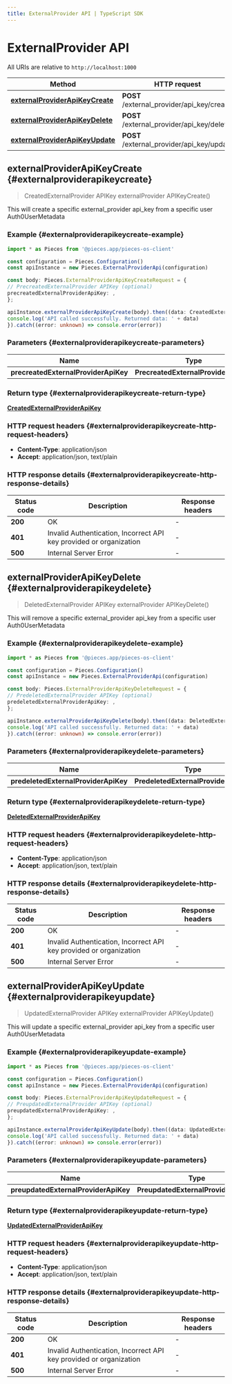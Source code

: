 ```yaml
---
title: ExternalProvider API | TypeScript SDK
---
```


# ExternalProvider API

All URIs are relative to `http://localhost:1000`

Method | HTTP request | Description
------------- | ------------- | -------------
[**externalProviderApiKeyCreate**](ExternalProviderApi#externalproviderapikeycreate) | **POST** /external_provider/api_key/create | /external_provider/api_key/create [POST]
[**externalProviderApiKeyDelete**](ExternalProviderApi#externalproviderapikeydelete) | **POST** /external_provider/api_key/delete | /external_provider/api_key/delete [POST]
[**externalProviderApiKeyUpdate**](ExternalProviderApi#externalproviderapikeyupdate) | **POST** /external_provider/api_key/update | /external_provider/api_key/update [POST]


## **externalProviderApiKeyCreate** {#externalproviderapikeycreate}
> CreatedExternalProvider APIKey externalProvider APIKeyCreate()

This will create a specific external_provider api_key from a specific user Auth0UserMetadata

### Example {#externalproviderapikeycreate-example}

```typescript
import * as Pieces from '@pieces.app/pieces-os-client'

const configuration = Pieces.Configuration()
const apiInstance = new Pieces.ExternalProviderApi(configuration)

const body: Pieces.ExternalProviderApiKeyCreateRequest = {
// PrecreatedExternalProvider APIKey (optional)
precreatedExternalProviderApiKey: ,
};

apiInstance.externalProviderApiKeyCreate(body).then((data: CreatedExternalProvider APIKey) => {
console.log('API called successfully. Returned data: ' + data)
}).catch((error: unknown) => console.error(error))
```

### Parameters {#externalproviderapikeycreate-parameters}


Name | Type | Description  | Notes
------------- | ------------- | ------------- | -------------
 **precreatedExternalProviderApiKey** | **PrecreatedExternalProviderApiKey**|  |


### Return type {#externalproviderapikeycreate-return-type}

[**CreatedExternalProviderApiKey**](../models/CreatedExternalProviderApiKey)

### HTTP request headers {#externalproviderapikeycreate-http-request-headers}

- **Content-Type**: application/json
- **Accept**: application/json, text/plain


### HTTP response details {#externalproviderapikeycreate-http-response-details}
| Status code | Description | Response headers
|-------------|-------------|------------------
**200** | OK |  -  |
**401** | Invalid Authentication, Incorrect API key provided or organization |  -  |
**500** | Internal Server Error |  -  |

## **externalProviderApiKeyDelete** {#externalproviderapikeydelete}
> DeletedExternalProvider APIKey externalProvider APIKeyDelete()

This will remove a specific external_provider api_key from a specific user Auth0UserMetadata

### Example {#externalproviderapikeydelete-example}

```typescript
import * as Pieces from '@pieces.app/pieces-os-client'

const configuration = Pieces.Configuration()
const apiInstance = new Pieces.ExternalProviderApi(configuration)

const body: Pieces.ExternalProviderApiKeyDeleteRequest = {
// PredeletedExternalProvider APIKey (optional)
predeletedExternalProviderApiKey: ,
};

apiInstance.externalProviderApiKeyDelete(body).then((data: DeletedExternalProvider APIKey) => {
console.log('API called successfully. Returned data: ' + data)
}).catch((error: unknown) => console.error(error))
```

### Parameters {#externalproviderapikeydelete-parameters}


Name | Type | Description  | Notes
------------- | ------------- | ------------- | -------------
 **predeletedExternalProviderApiKey** | **PredeletedExternalProviderApiKey**|  |


### Return type {#externalproviderapikeydelete-return-type}

[**DeletedExternalProviderApiKey**](../models/DeletedExternalProviderApiKey)

### HTTP request headers {#externalproviderapikeydelete-http-request-headers}

- **Content-Type**: application/json
- **Accept**: application/json, text/plain


### HTTP response details {#externalproviderapikeydelete-http-response-details}
| Status code | Description | Response headers
|-------------|-------------|------------------
**200** | OK |  -  |
**401** | Invalid Authentication, Incorrect API key provided or organization |  -  |
**500** | Internal Server Error |  -  |

## **externalProviderApiKeyUpdate** {#externalproviderapikeyupdate}
> UpdatedExternalProvider APIKey externalProvider APIKeyUpdate()

This will update a specific external_provider api_key from a specific user Auth0UserMetadata

### Example {#externalproviderapikeyupdate-example}

```typescript
import * as Pieces from '@pieces.app/pieces-os-client'

const configuration = Pieces.Configuration()
const apiInstance = new Pieces.ExternalProviderApi(configuration)

const body: Pieces.ExternalProviderApiKeyUpdateRequest = {
// PreupdatedExternalProvider APIKey (optional)
preupdatedExternalProviderApiKey: ,
};

apiInstance.externalProviderApiKeyUpdate(body).then((data: UpdatedExternalProvider APIKey) => {
console.log('API called successfully. Returned data: ' + data)
}).catch((error: unknown) => console.error(error))
```

### Parameters {#externalproviderapikeyupdate-parameters}


Name | Type | Description  | Notes
------------- | ------------- | ------------- | -------------
 **preupdatedExternalProviderApiKey** | **PreupdatedExternalProviderApiKey**|  |


### Return type {#externalproviderapikeyupdate-return-type}

[**UpdatedExternalProviderApiKey**](../models/UpdatedExternalProviderApiKey)

### HTTP request headers {#externalproviderapikeyupdate-http-request-headers}

- **Content-Type**: application/json
- **Accept**: application/json, text/plain


### HTTP response details {#externalproviderapikeyupdate-http-response-details}
| Status code | Description | Response headers
|-------------|-------------|------------------
**200** | OK |  -  |
**401** | Invalid Authentication, Incorrect API key provided or organization |  -  |
**500** | Internal Server Error |  -  |


